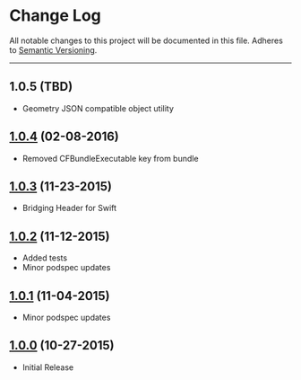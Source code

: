 # Change Log
All notable changes to this project will be documented in this file.
Adheres to [Semantic Versioning](http://semver.org/).

---

## 1.0.5 (TBD)

* Geometry JSON compatible object utility

## [1.0.4](https://github.com/ngageoint/geopackage-wkb-ios/releases/tag/1.0.4)  (02-08-2016)

* Removed CFBundleExecutable key from bundle

## [1.0.3](https://github.com/ngageoint/geopackage-wkb-ios/releases/tag/1.0.3)  (11-23-2015)

* Bridging Header for Swift

## [1.0.2](https://github.com/ngageoint/geopackage-wkb-ios/releases/tag/1.0.2)  (11-12-2015)

* Added tests
* Minor podspec updates

## [1.0.1](https://github.com/ngageoint/geopackage-wkb-ios/releases/tag/1.0.1)  (11-04-2015)

* Minor podspec updates

## [1.0.0](https://github.com/ngageoint/geopackage-wkb-ios/releases/tag/1.0.0)  (10-27-2015)

* Initial Release
